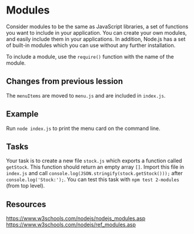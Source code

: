 # Modules

Consider modules to be the same as JavaScript libraries, a set of functions you want to include in your application.
You can create your own modules, and easily include them in your applications.
In addition, Node.js has a set of built-in modules which you can use without any further installation.

To include a module, use the `require()` function with the name of the module.

## Changes from previous lession

The `menuItems` are moved to `menu.js` and are included in `index.js`.

## Example

Run `node index.js` to print the menu card on the command line.

## Tasks

Your task is to create a new file `stock.js` which exports a function called `getStock`. This function should return an empty array `[]`. Import this file in `index.js` and call `console.log(JSON.stringify(stock.getStock()));` after `console.log('Stock:');`. You can test this task with `npm test 2-modules` (from top level).

## Resources

https://www.w3schools.com/nodejs/nodejs_modules.asp
https://www.w3schools.com/nodejs/ref_modules.asp

